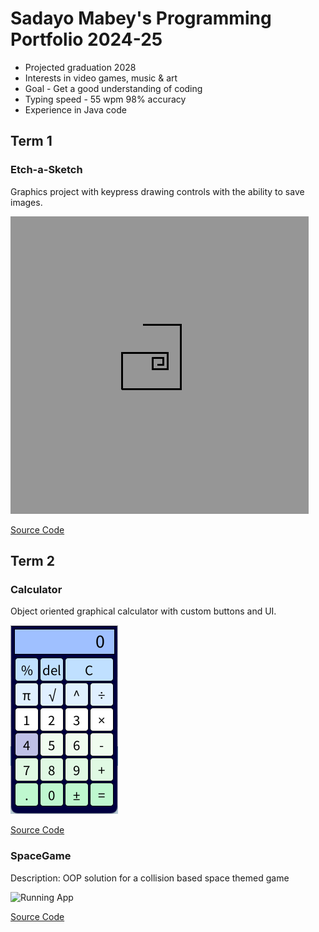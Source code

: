 # Sadayo Mabey's Programming Portfolio 2024-25
* Projected graduation 2028
* Interests in video games, music & art
* Goal - Get a good understanding of coding
* Typing speed - 55 wpm 98% accuracy
* Experience in Java code

## Term 1
### Etch-a-Sketch
Graphics project with keypress drawing controls with the ability to save images.

![Running App](https://github.com/Sadayo126/programmingportfolio/blob/main/src/etchASketch/etch-a-sketch1.png)

[Source Code](https://github.com/Sadayo126/programmingportfolio/blob/main/src/etchASketch/etchASketch.pde)


## Term 2
### Calculator
Object oriented graphical calculator with custom buttons and UI.

![Running App](https://github.com/Sadayo126/programmingportfolio/blob/main/images/calc1.png?raw=true)

[Source Code](https://github.com/Sadayo126/programmingportfolio/blob/main/src/Calculator/Calculator.pde)

### SpaceGame
Description: OOP solution for a collision based space themed game

![Running App](https://github.com/user-attachments/assets/0081f224-46fd-4c7b-8ba1-6be914c41962)

[Source Code](https://github.com/Sadayo126/programmingportfolio/tree/main/src/SpaceGame)

